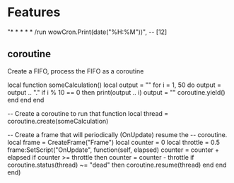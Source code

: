 # Features

"* * * * * /run wowCron.Print(date(\"%H:%M\"))", -- [12]

## coroutine

Create a FIFO, process the FIFO as a coroutine

local function someCalculation()
   local output = ""
   for i = 1, 50 do
      output = output .. "."
      if i % 10 == 0 then
         print(output .. i)
         output = ""
         coroutine.yield()
      end
   end
end

-- Create a coroutine to run that function
local thread = coroutine.create(someCalculation)

-- Create a frame that will periodically (OnUpdate) resume the
-- coroutine.
local frame = CreateFrame("Frame")
local counter = 0
local throttle = 0.5
frame:SetScript("OnUpdate", function(self, elapsed)
      counter = counter + elapsed
      if counter >= throttle then
         counter = counter - throttle
         if coroutine.status(thread) ~= "dead" then
            coroutine.resume(thread)
         end
      end
end)

